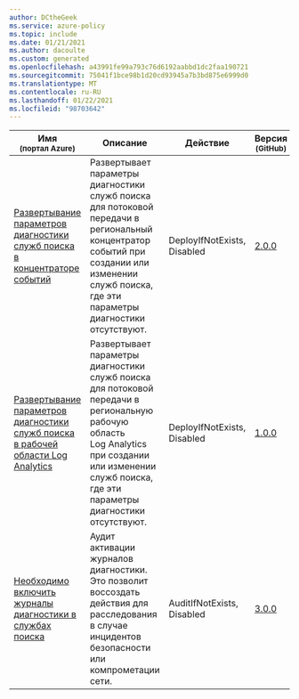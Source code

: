 ```yaml
---
author: DCtheGeek
ms.service: azure-policy
ms.topic: include
ms.date: 01/21/2021
ms.author: dacoulte
ms.custom: generated
ms.openlocfilehash: a43991fe99a793c76d6192aabbd1dc2faa190721
ms.sourcegitcommit: 75041f1bce98b1d20cd93945a7b3bd875e6999d0
ms.translationtype: MT
ms.contentlocale: ru-RU
ms.lasthandoff: 01/22/2021
ms.locfileid: "98703642"
---
```

|Имя<br /><sub>(портал Azure)</sub> |Описание |Действие |Версия<br /><sub>(GitHub)</sub> |
|---|---|---|---|
|[Развертывание параметров диагностики служб поиска в концентраторе событий](https://portal.azure.com/#blade/Microsoft_Azure_Policy/PolicyDetailBlade/definitionId/%2Fproviders%2FMicrosoft.Authorization%2FpolicyDefinitions%2F3d5da587-71bd-41f5-ac95-dd3330c2d58d) |Развертывает параметры диагностики служб поиска для потоковой передачи в региональный концентратор событий при создании или изменении служб поиска, где эти параметры диагностики отсутствуют. |DeployIfNotExists, Disabled |[2.0.0](https://github.com/Azure/azure-policy/blob/master/built-in-policies/policyDefinitions/Monitoring/Search_DeployDiagnosticLog_Deploy_EventHub.json) |
|[Развертывание параметров диагностики служб поиска в рабочей области Log Analytics](https://portal.azure.com/#blade/Microsoft_Azure_Policy/PolicyDetailBlade/definitionId/%2Fproviders%2FMicrosoft.Authorization%2FpolicyDefinitions%2F08ba64b8-738f-4918-9686-730d2ed79c7d) |Развертывает параметры диагностики служб поиска для потоковой передачи в региональную рабочую область Log Analytics при создании или изменении служб поиска, где эти параметры диагностики отсутствуют. |DeployIfNotExists, Disabled |[1.0.0](https://github.com/Azure/azure-policy/blob/master/built-in-policies/policyDefinitions/Monitoring/Search_DeployDiagnosticLog_Deploy_LogAnalytics.json) |
|[Необходимо включить журналы диагностики в службах поиска](https://portal.azure.com/#blade/Microsoft_Azure_Policy/PolicyDetailBlade/definitionId/%2Fproviders%2FMicrosoft.Authorization%2FpolicyDefinitions%2Fb4330a05-a843-4bc8-bf9a-cacce50c67f4) |Аудит активации журналов диагностики. Это позволит воссоздать действия для расследования в случае инцидентов безопасности или компрометации сети. |AuditIfNotExists, Disabled |[3.0.0](https://github.com/Azure/azure-policy/blob/master/built-in-policies/policyDefinitions/Search/Search_AuditDiagnosticLog_Audit.json) |
